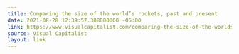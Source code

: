 ```yaml
---
title: Comparing the size of the world’s rockets, past and present
date: 2021-08-28 12:39:57.308000000 -05:00
link: https://www.visualcapitalist.com/comparing-the-size-of-the-worlds-rockets-past-and-present/?utm_source=rss&utm_medium=rss&utm_campaign=comparing-the-size-of-the-worlds-rockets-past-and-present
source: Visual Capitalist
layout: link
---
```


